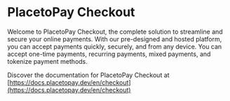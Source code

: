 # PlacetoPay Checkout

Welcome to PlacetoPay Checkout, the complete solution to streamline and secure your online payments. With our pre-designed and hosted platform, you can accept payments quickly, securely, and from any device. You can accept one-time payments, recurring payments, mixed payments, and tokenize payment methods.

Discover the documentation for PlacetoPay Checkout at [https://docs.placetopay.dev/en/checkout](https://docs.placetopay.dev/en/checkout)

<!--
# Authentication

The WebCheckout Placetopay API uses Web Services Security UsernameToken Profile 1.1 to authenticate all requests.


Service authentication must be sent on the `auth` object, which must contain the following attributes:

Values like `login` and `secretKey` are provided by Placetopay.
The `nonce` value is random for each request

Value | Description
---------|----------
 **login** | Site identifier.
 **tranKey** | Value resulting from the following operation: `Base64(SHA-1(nonce + seed + secretkey))`.(The nonce in the operation is the original one, that is, the one not included in Base64.)
 **nonce** | Random value for each request coded in Base64.
 **seed** | Current date, which is generated in ISO 8601 format.

 
```json
IMPORTANT NOTICE:

Your API keys hold many privileges, so make sure to keep them secure. Do not share your secret API keys in public repositories like GitHub, client-side codes, etc.
```

## Possible Errors


Code | Cause 
---------|----------
 100 | UsernameToken not provided (Malformed authorization header).
 101 | Site identifier does not exist (Incorrect login or environment not found). 
 102 | 	The TranKey hash does not match (Incorrect or malformed TranKey).
 103 | Seed date over five minutes.
 104 | Inactive site.
 105| Expired site.
 106 | Expired credentials.
 107| Bad definition for UsernameToken (does not comply with WSSE header).
 200| Skip SOAP authentication header.
 10001| Contact Support.

## Frequent Errors

- #### **"Malformed Authentication" Error Message**

This message comes up when the system does not detect a login, tranKey, seed, or nonce included in the auth structure sent. It can also come up if these data are sent but incorrectly, that is, with no application/json content-type parameter so that the server can interpret the request as text instead of as a data array.You can validate this by making the request to the https://dnetix.co/p2p/client  URL and capturing the response. It is a type of mirror request that will allow you to verify the parameters and the message body .

- #### **Error connecting to the service with message ERROR: javax.net.ssl.SSLHandshakeException: Remote host closed connection during handshake**

Due to PCI standards, your servers need TLSv1.2 to receive the request.Please, review the encryption and protocol used to connect to the server. If you use Java, be aware that only versions after version 8 have full support.

- #### **SoapFault responds with the message "Authentication Failed 103"**

In the authentication process, Placetopay reviews the Created field; this filed should be in GMT time or local time. If you get this response, it is because your time is not accurate with respect to the real time.We only allow a 5-minute difference between times. You may use NTP to keep your clock's accuracy.

- #### **Although I am giving the EXACT values as those in previous examples to BASE64(SHA1($Nonce + $Created + $tranKey)), I am getting a different password digest.**

Keep in mind that BASE64 should be for the SHA1 raw output, and according to all programming languages, it may be required to configure this option, for example: In PHP base64_encode(sha1( … , true)), this parameter would return the raw output for the SHA1 algorithm.

--> 